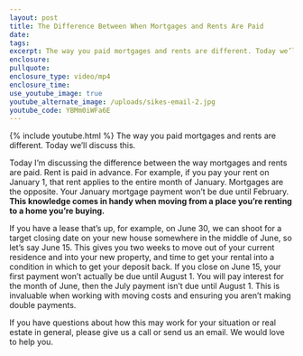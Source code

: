 ```yaml
---
layout: post
title: The Difference Between When Mortgages and Rents Are Paid
date:
tags:
excerpt: The way you paid mortgages and rents are different. Today we’ll discuss this.
enclosure:
pullquote:
enclosure_type: video/mp4
enclosure_time:
use_youtube_image: true
youtube_alternate_image: /uploads/sikes-email-2.jpg
youtube_code: YBMm0iWFa6E
---
```


{% include youtube.html %} The way you paid mortgages and rents are different. Today we’ll discuss this.

Today I’m discussing the difference between the way mortgages and rents are paid. Rent is paid in advance. For example, if you pay your rent on January 1, that rent applies to the entire month of January. Mortgages are the opposite. Your January mortgage payment won’t be due until February. **This knowledge comes in handy when moving from a place you’re renting to a home you’re buying.&nbsp;**

If you have a lease that’s up, for example, on June 30, we can shoot for a target closing date on your new house somewhere in the middle of June, so let’s say June 15. This gives you two weeks to move out of your current residence and into your new property, and time to get your rental into a condition in which to get your deposit back. If you close on June 15, your first payment won’t actually be due until August 1. You will pay interest for the month of June, then the July payment isn’t due until August 1. This is invaluable when working with moving costs and ensuring you aren’t making double payments.

If you have questions about how this may work for your situation or real estate in general, please give us a call or send us an email. We would love to help you.&nbsp;